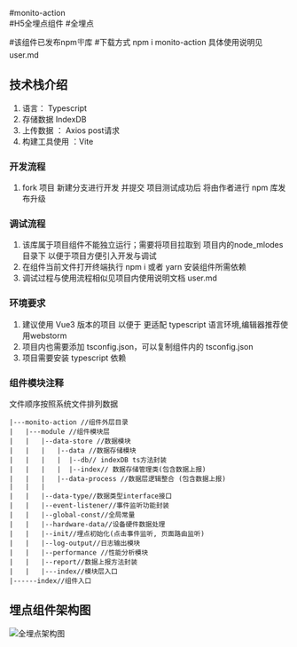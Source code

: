 #monito-action                                         
#H5全埋点组件 
#全埋点 

#该组件已发布npm🪧库
#下载方式 
npm i monito-action 
具体使用说明见 user.md


## 技术栈介绍

1.  语言： Typescript 
2.  存储数据 IndexDB
3.  上传数据 ： Axios post请求
4.  构建工具使用 ：Vite

### 开发流程 

1.  fork 项目 新建分支进行开发 并提交 项目测试成功后 将由作者进行 npm 库发布升级

### 调试流程

1. 该库属于项目组件不能独立运行；需要将项目拉取到 项目内的node_mlodes 目录下 以便于项目方便引入开发与调试 
2. 在组件当前文件打开终端执行 npm i 或者 yarn 安装组件所需依赖 
3. 调试过程与使用流程相似见项目内使用说明文档 user.md

### 环境要求 

1. 建议使用 Vue3 版本的项目 以便于 更适配 typescript 语言环境,编辑器推荐使用webstorm
2. 项目内也需要添加 tsconfig.json，可以复制组件内的 tsconfig.json
3. 项目需要安装 typescript 依赖

### 组件模块注释

文件顺序按照系统文件排列数据

    |---monito-action //组件外层目录
    |   |---module //组件模块层
    |   |   |--data-store //数据模块
    |   |   |   |--data //数据存储模块
    |   |   |   |  |--db// indexDB ts方法封装
    |   |   |   |  |--index// 数据存储管理类(包含数据上报)
    |   |   |   |--data-process //数据层逻辑整合 (包含数据上报)
    |   |   |   
    |   |   |--data-type//数据类型interface接口 
    |   |   |--event-listener//事件监听功能封装
    |   |   |--global-const//全局常量
    |   |   |--hardware-data//设备硬件数据处理
    |   |   |--init//埋点初始化(点击事件监听, 页面路由监听)
    |   |   |--log-output//日志输出模块
    |   |   |--performance //性能分析模块
    |   |   |--report//数据上报方法封装
    |   |   |---index//模块层入口
    |------index//组件入口 

## 埋点组件架构图
![全埋点架构图](https://user-images.githubusercontent.com/89636513/228181013-fb31866e-a8b0-43ad-bfc7-d668cf9add32.png)
